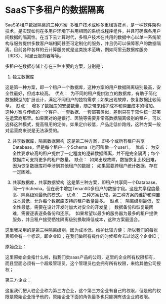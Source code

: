 # SaaS下多租户的数据隔离
SaaS多租户数据隔离的三种方案 
多租户技术或称多重租赁技术，是一种软件架构技术，是实现如何在多用户环境下共用相同的系统或程序组件，并且可确保各用户间数据的隔离性。在当下云计算时代，多租户技术在共用的数据中心以单一系统架构与服务提供多数客户端相同甚至可定制化的服务，并且仍可以保障客户的数据隔离。目前各种各样的云计算服务就是这类技术范畴，例如阿里云数据库服务（RDS）、阿里云服务器等等。

多租户在数据存储上存在三种主要的方案，分别是：

1. 独立数据库

这是第一种方案，即一个租户一个数据库，这种方案的用户数据隔离级别最高，安全性最好，但成本较高。 
优点： 
为不同的租户提供独立的数据库，有助于简化数据模型的扩展设计，满足不同租户的独特需求；如果出现故障，恢复数据比较简单。 
缺点： 
增多了数据库的安装数量，随之带来维护成本和购置成本的增加。 
这种方案与传统的一个客户、一套数据、一套部署类似，差别只在于软件统一部署在运营商那里。如果面对的是银行、医院等需要非常高数据隔离级别的租户，可以选择这种模式，提高租用的定价。如果定价较低，产品走低价路线，这种方案一般对运营商来说是无法承受的。

2. 共享数据库，隔离数据架构 
这是第二种方案，即多个或所有租户共享Database，但是每个租户一个Schema（也可叫做一个user）。 
优点： 
为安全性要求较高的租户提供了一定程度的逻辑数据隔离，并不是完全隔离；每个数据库可支持更多的租户数量。
缺点： 
如果出现故障，数据恢复比较困难，因为恢复数据库将牵涉到其他租户的数据； 
如果需要跨租户统计数据，存在一定困难。

3. 共享数据库，共享数据架构 
这是第三种方案，即租户共享同一个Database、同一个Schema，但在表中增加TenantID多租户的数据字段。这是共享程度最高、隔离级别最低的模式。 
优点： 
三种方案比较，第三种方案的维护和购置成本最低，允许每个数据库支持的租户数量最多。 
缺点： 
隔离级别最低，安全性最低，需要在设计开发时加大对安全的开发量； 
数据备份和恢复最困难，需要逐表逐条备份和还原。 
如果希望以最少的服务器为最多的租户提供服务，并且租户接受牺牲隔离级别换取降低成本，这种方案最适合。

这里我采用的是第三种隔离级别，因为成本低，维护比较方便；
所以我们的每张表都会有一个标识，即企业ID；在我们做所有操作的时候都会去过滤这个企业ID；

原始企业：

这里原始企业指什么啦，指我们卖saas产品的公司，这里的企业所有权限都有，而且里面必须有一个超级管理员，这个管理员也会拥有所有权限，来给其他公司授权；

第三方企业：

这里我们把入驻企业称为第三方企业，这个第三方企业有自己的权限，但是他的权限是原始企业授予他的，原始企业下面的角色最多也只能拥有该企业的权限。

